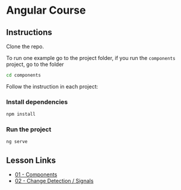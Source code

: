 # Angular Course

## Instructions

Clone the repo.

To run one example go to the project folder, if you run the `components` project, go to the folder

```sh
cd components
```

Follow the instruction in each project:

### Install dependencies

```sh
npm install
```

### Run the project
```sh
ng serve
```

## Lesson Links

- [01 - Components](components)
- [02 - Change Detection / Signals](signals)
